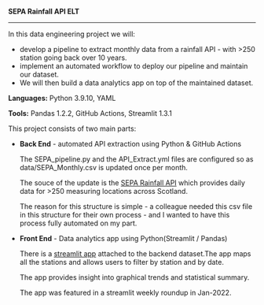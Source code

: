 **SEPA Rainfall API ELT**

---

In this data engineering project we will: 
- develop a pipeline to extract monthly data from a rainfall API - with >250 station going back over 10 years. 
- implement an automated workflow to deploy our pipeline and maintain our dataset. 
- We will then build a data analytics app on top of the maintained dataset. 

**Languages:** Python 3.9.10, YAML

**Tools:** Pandas 1.2.2, GitHub Actions, Streamlit 1.3.1

This project consists of two main parts:

- **Back End** - automated API extraction using Python & GitHub Actions

    The SEPA_pipeline.py and the API_Extract.yml files are configured so as data/SEPA_Monthly.csv is updated once per month. 

    The souce of the update is the [SEPA Rainfall API](https://www2.sepa.org.uk/rainfall/DataDownload) which provides daily data for >250 measuring locations across Scotland. 

    The reason for this structure is simple - a colleague needed this csv file in this structure for their own process - and I wanted to have this process fully automated on my part. 

- **Front End** - Data analytics app using Python(Streamlit / Pandas)

    There is a [streamlit app](https://share.streamlit.io/scidelta/api-etl-sepa-rainfall/main/RainApp.py) attached to the backend dataset.The app maps all the stations and allows users to filter by station and by date. 

    The app provides insight into graphical trends and statistical summary.

    The app was featured in a streamlit weekly roundup in Jan-2022.